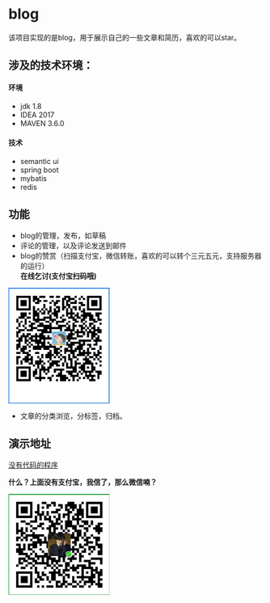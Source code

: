 # blog
该项目实现的是blog，用于展示自己的一些文章和简历，喜欢的可以star。
## 涉及的技术环境：
#### 环境
* jdk 1.8
* IDEA 2017
* MAVEN 3.6.0
#### 技术
* semantic ui
* spring boot
* mybatis
* redis
## 功能
* blog的管理，发布，如草稿
* 评论的管理，以及评论发送到邮件
* blog的赞赏（扫描支付宝，微信转账，喜欢的可以转个三元五元，支持服务器的运行）   
**在线乞讨(支付宝扫码哦)**

<img src="./src/main/resources/static/images/alipay.png" width = "200" alt="" align=center />

* 文章的分类浏览，分标签，归档。
## 演示地址
[没有代码的程序](https://fuyuanplant.cn)

**什么？上面没有支付宝，我信了，那么微信喃？**

<img src="./src/main/resources/static/images/wepay.png" width = "200" alt="" align=center />